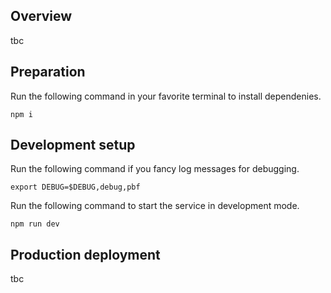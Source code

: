## Overview

tbc

## Preparation
Run the following command in your favorite terminal to install dependenies.
```
npm i
```
## Development setup
Run the following command if you fancy log messages for debugging.
```
export DEBUG=$DEBUG,debug,pbf
```
Run the following command to start the service in development mode.
```
npm run dev
```
## Production deployment

tbc
